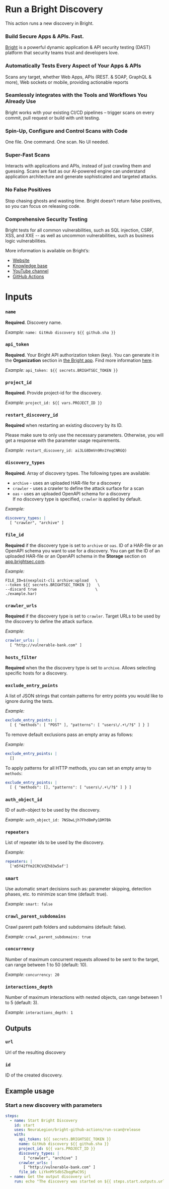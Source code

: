 # Run a Bright Discovery

This action runs a new discovery in Bright.

### Build Secure Apps & APIs. Fast.

[Bright](https://www.brightsec.com) is a powerful dynamic application & API security testing (DAST) platform that security teams trust and developers love.

### Automatically Tests Every Aspect of Your Apps & APIs

Scans any target, whether Web Apps, APIs (REST. & SOAP, GraphQL & more), Web sockets or mobile, providing actionable reports

### Seamlessly integrates with the Tools and Workflows You Already Use

Bright works with your existing CI/CD pipelines – trigger scans on every commit, pull request or build with unit testing.

### Spin-Up, Configure and Control Scans with Code

One file. One command. One scan. No UI needed.

### Super-Fast Scans

Interacts with applications and APIs, instead of just crawling them and guessing.
Scans are fast as our AI-powered engine can understand application architecture and generate sophisticated and targeted attacks.

### No False Positives

Stop chasing ghosts and wasting time. Bright doesn’t return false positives, so you can focus on releasing code.

### Comprehensive Security Testing

Bright tests for all common vulnerabilities, such as SQL injection, CSRF, XSS, and XXE -- as well as uncommon vulnerabilities, such as business logic vulnerabilities.

More information is available on Bright’s:

- [Website](https://www.brightsec.com/)
- [Knowledge base](https://docs.brightsec.com/docs/quickstart)
- [YouTube channel](https://www.youtube.com/channel/UCoIC0T1pmozq3eKLsUR2uUw)
- [GitHub Actions](https://github.com/marketplace?query=neuralegion+)

# Inputs

### `name`

**Required**. Discovery name.

_Example:_ `name: GitHub discovery ${{ github.sha }}`

### `api_token`

**Required**. Your Bright API authorization token (key). You can generate it in the **Organization** section in [the Bright app](https://app.brightsec.com/login). Find more information [here](https://docs.brightsec.com/docs/manage-your-organization#manage-organization-apicli-authentication-tokens).

_Example:_ `api_token: ${{ secrets.BRIGHTSEC_TOKEN }}`

### `project_id`

**Required**. Provide project-id for the discovery.

_Example:_ `project_id: ${{ vars.PROJECT_ID }}`

### `restart_discovery_id`

**Required** when restarting an existing discovery by its ID.

Please make sure to only use the necessary parameters. Otherwise, you will get a response with the parameter usage requirements.

_Example:_ `restart_discovery_id: ai3LG8DmVn9Rn1YeqCNRGQ)`

### `discovery_types`

**Required**. Array of discovery types. The following types are available:

- `archive` - uses an uploaded HAR-file for a discovery
- `crawler` - uses a crawler to define the attack surface for a scan
- `oas` - uses an uploaded OpenAPI schema for a discovery <br>
  If no discovery type is specified, `crawler` is applied by default.

_Example:_

```yaml
discovery_types: |
  [ "crawler", "archive" ]
```

### `file_id`

**Required** if the discovery type is set to `archive` or `oas`. ID of a HAR-file or an OpenAPI schema you want to use for a discovery. You can get the ID of an uploaded HAR-file or an OpenAPI schema in the **Storage** section on [app.brightsec.com](https://app.brightsec.com/login).

_Example:_

```
FILE_ID=$(nexploit-cli archive:upload   \
--token ${{ secrets.BRIGHTSEC_TOKEN }}   \
--discard true                          \
./example.har)
```

### `crawler_urls`

**Required** if the discovery type is set to `crawler`. Target URLs to be used by the discovery to define the attack surface.

_Example:_

```yaml
crawler_urls: |
  [ "http://vulnerable-bank.com" ]
```

### `hosts_filter`

**Required** when the the discovery type is set to `archive`. Allows selecting specific hosts for a discovery.

### `exclude_entry_points`

A list of JSON strings that contain patterns for entry points you would like to ignore during the tests.

_Example:_

```yaml
exclude_entry_points: |
  [ { "methods": [ "POST" ], "patterns": [ "users\/.+\/?$" ] } ]
```

To remove default exclusions pass an empty array as follows:

_Example:_

```yaml
exclude_entry_points: |
  []
```

To apply patterns for all HTTP methods, you can set an empty array to `methods`:

```yaml
exclude_entry_points: |
  [ { "methods": [], "patterns": [ "users\/.+\/?$" ] } ]
```

### `auth_object_id`

ID of auth-object to be used by the discovery.

_Example:_ `auth_object_id: 7NSbwLjh7Fhd8mPy1DM7Bk`

### `repeaters`

List of repeater ids to be used by the discovery.

_Example:_

```yaml
repeaters: |
  ['m5Y42fYm2CRCVdZh83w5af']
```

### `smart`

Use automatic smart decisions such as: parameter skipping, detection phases, etc. to minimize scan time (default: true).

_Example:_ `smart: false`

### `crawl_parent_subdomains`

Crawl parent path folders and subdomains (default: false).

_Example:_ `crawl_parent_subdomains: true`

### `concurrency`

Number of maximum concurrent requests allowed to be sent to the target, can range between 1 to 50 (default: 10).

_Example:_ `concurrency: 20`

### `interactions_depth`

Number of maximum interactions with nested objects, can range between 1 to 5 (default: 3).

_Example:_ `interactions_depth: 1`

## Outputs

### `url`

Url of the resulting discovery

### `id`

ID of the created discovery.

## Example usage

### Start a new discovery with parameters

```yaml
steps:
  - name: Start Bright Discovery
    id: start
    uses: NeuraLegion/bright-github-actions/run-scan@release
    with:
      api_token: ${{ secrets.BRIGHTSEC_TOKEN }}
      name: GitHub discovery ${{ github.sha }}
      project_id: ${{ vars.PROJECT_ID }}
      discovery_types: |
        [ "crawler", "archive" ]
      crawler_urls: |
        [ "http://vulnerable-bank.com" ]
      file_id: LiYknMYSdbSZbqgMaC9Sj
  - name: Get the output discovery url
    run: echo "The discovery was started on ${{ steps.start.outputs.url }}"
```
